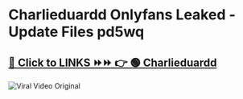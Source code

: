 
 # Charlieduardd Onlyfans Leaked - Update Files pd5wq

## <h2><a href="https://clipsfans.com/Charlieduardd&ref=git">🔗 Click to LINKS ⏩⏩ 👉 🟢 Charlieduardd </a></h2>

<a href="https://clipsfans.com/Charlieduardd&ref=git" rel="nofollow" data-target="animated-image.originalLink"><img src="https://i.ibb.co.com/xMMVF88/686577567.gif" alt="Viral Video Original" style="max-width: 100%; display: inline-block;" data-target="animated-image.originalImage"></a>


